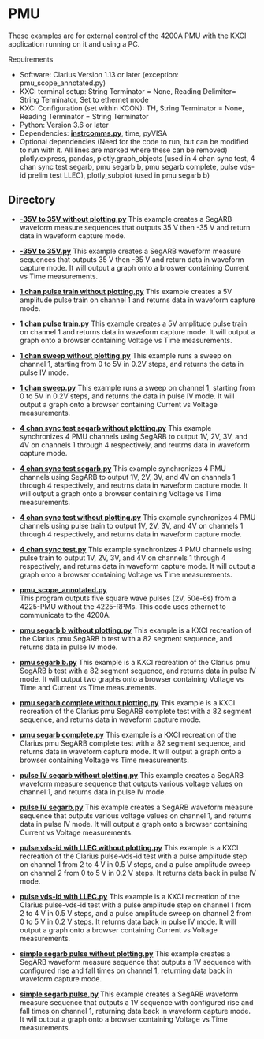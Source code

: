 # PMU

These examples are for external control of the 4200A PMU with the KXCI application running on it and using a PC. 

Requirements

* Software: Clarius Version 1.13 or later (exception: pmu_scope_annotated.py)
* KXCI terminal setup: String Terminator = None, Reading Delimiter= String Terminator, Set to ethernet mode
* KXCI Configuration (set within KCON): TH, String Terminator = None, Reading Terminator = String Terminator
* Python: Version 3.6 or later
* Dependencies: **[instrcomms.py](../../../General/Instrument_Communication_Resouces/instrcomms.py)**, time, pyVISA
* Optional dependencies (Need for the code to run, but can be modified to run with it. All lines are marked where these can be removed)
plotly.express, pandas, plotly.graph_objects (used  in 4 chan sync test, 4 chan sync test segarb, pmu segarb b, pmu segarb complete, pulse vds-id prelim test LLEC), plotly_subplot (used in pmu segarb b)


## Directory

* **[-35V to 35V without plotting.py](./-35V%20to%2035V%20without%20plotting.py)**
This example creates a SegARB waveform measure sequences that outputs 35 V then -35 V and return data in waveform capture mode. 

* **[-35V to 35V.py](./-35V%20to%2035V.py)**
This example creates a SegARB waveform measure sequences that outputs 35 V then -35 V and return data in waveform capture mode. It will output a graph onto a broswer containing Current vs Time measurements.

* **[1 chan pulse train without plotting.py](./1%20chan%20pulse%20train%20without%20plotting.py)**
This example creates a 5V amplitude pulse train on channel 1 and returns data in waveform capture mode. 

* **[1 chan pulse train.py](./1%20chan%20pulse%20train.py)**
This example creates a 5V amplitude pulse train on channel 1 and returns data in waveform capture mode. It will output a graph onto a browser containing Voltage vs Time measurements.

* **[1 chan sweep without plotting.py](./1%20chan%20sweep%20without%20plotting.py)**
This example runs a sweep on channel 1, starting from 0 to 5V in 0.2V steps, and returns the data in pulse IV mode. 

* **[1 chan sweep.py](./1%20chan%20sweep.py)**
This example runs a sweep on channel 1, starting from 0 to 5V in 0.2V steps, and returns the data in pulse IV mode. It will output a graph onto a browser containing Current vs Voltage measurements.

* **[4 chan sync test segarb without plotting.py](./4%20chan%20sync%20test%20segarb%20without%20plotting.py)**
This example synchronizes 4 PMU channels using SegARB to output 1V, 2V, 3V, and 4V on channels 1 through 4 respectively, and reutrns data in waveform capture mode. 

* **[4 chan sync test segarb.py](./4%20chan%20sync%20test%20segarb.py)**
This example synchronizes 4 PMU channels using SegARB to output 1V, 2V, 3V, and 4V on channels 1 through 4 respectively, and reutrns data in waveform capture mode. It will output a graph onto a browser containing Voltage vs Time measurements.

* **[4 chan sync test without plotting.py](./4%20chan%20sync%20test%20without%20plotting.py)**
This example synchronizes 4 PMU channels using pulse train to output 1V, 2V, 3V, and 4V on channels 1 through 4 respectively, and returns data in waveform capture mode.

* **[4 chan sync test.py](./4%20chan%20sync%20test.py)**
This example synchronizes 4 PMU channels using pulse train to output 1V, 2V, 3V, and 4V on channels 1 through 4 respectively, and returns data in waveform capture mode. It will output a graph onto a browser containing Voltage vs Time measurements.

* **[pmu_scope_annotated.py](./pmu_scope_annotated.py/)**  
This program outputs five square wave pulses (2V, 50e-6s) from a 4225-PMU without the 4225-RPMs. This code uses ethernet to communicate to the 4200A.

* **[pmu segarb b without plotting.py](./pmu%20segarb%20b%20without%20plotting.py)**
This example is a KXCI recreation of the Clarius pmu SegARB b test with a 82 segment sequence, and returns data in pulse IV mode. 

* **[pmu segarb b.py](./pmu%20segarb%20b.py)**
This example is a KXCI recreation of the Clarius pmu SegARB b test with a 82 segment sequence, and returns data in pulse IV mode. It will output two graphs onto a browser containing Voltage vs Time and Current vs Time measurements.

* **[pmu segarb complete without plotting.py](./pmu%20segarb%20complete%20without%20plotting.py)**
This example is a KXCI recreation of the Clarius pmu SegARB complete test with a 82 segment sequence, and returns data in waveform capture mode.

* **[pmu segarb complete.py](./pmu%20segarb%20complete.py)**
This example is a KXCI recreation of the Clarius pmu SegARB complete test with a 82 segment sequence, and returns data in waveform capture mode. It will output a graph onto a browser containing Voltage vs Time measurements.

* **[pulse IV segarb without plotting.py](./pulse%20IV%20segARB%20without%20plotting.py)**
This example creates a SegARB waveform measure sequence that outputs various voltage values on channel 1, and returns data in pulse IV mode.

* **[pulse IV segarb.py](./pulse%20IV%20segARB.py)**
This example creates a SegARB waveform measure sequence that outputs various voltage values on channel 1, and returns data in pulse IV mode. It will output a graph onto a browser containing Current vs Voltage measurements.

* **[pulse vds-id with LLEC without plotting.py](./pulse%20vds-id%20with%20LLEC%20without%20plotting.py)**
This example is a KXCI recreation of the Clarius pulse-vds-id test with a pulse amplitude step on channel 1 from 2 to 4 V in 0.5 V steps, and a pulse amplitude sweep on channel 2 from 0 to 5 V in 0.2 V steps. It returns data back in pulse IV mode. 

* **[pulse vds-id with LLEC.py](./pulse%20vds-id%20with%20LLEC.py)**
This example is a KXCI recreation of the Clarius pulse-vds-id test with a pulse amplitude step on channel 1 from 2 to 4 V in 0.5 V steps, and a pulse amplitude sweep on channel 2 from 0 to 5 V in 0.2 V steps. It returns data back in pulse IV mode. It will output a graph onto a browser containing Current vs Voltage measurements.

* **[simple segarb pulse without plotting.py](./simple%20segarb%20pulse%20without%20plotting.py)**
This example creates a SegARB waveform measure sequence that outputs a 1V sequence with configured rise and fall times on channel 1, returning data back in waveform capture mode.

* **[simple segarb pulse.py](./simple%20segarb%20pulse.py)**
This example creates a SegARB waveform measure sequence that outputs a 1V sequence with configured rise and fall times on channel 1, returning data back in waveform capture mode. It will output a graph onto a browser containing Voltage vs Time measurements.
